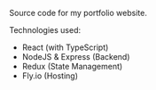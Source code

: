 Source code for my portfolio website.

Technologies used:
- React (with TypeScript)
- NodeJS & Express (Backend)
- Redux (State Management)
- Fly.io (Hosting)

